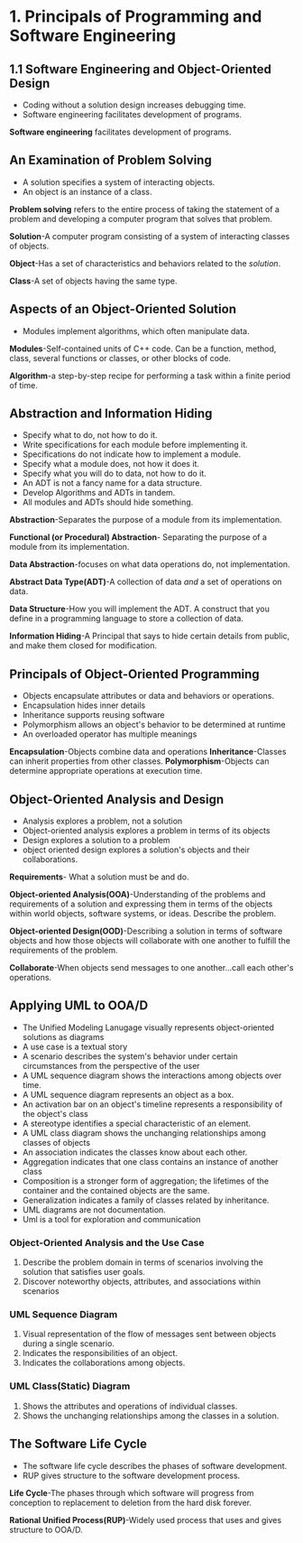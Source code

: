 # 1. Principals of Programming and Software Engineering

## 1.1 Software Engineering and Object-Oriented Design

* Coding without a solution design increases debugging time.
* Software engineering facilitates development of programs.

**Software engineering** facilitates development of programs.

## An Examination of Problem Solving

* A solution specifies a system of interacting objects.
* An object is an instance of a class.

**Problem solving** refers to the entire process of taking the statement of a problem
and developing a computer program that solves that problem.

**Solution**-A computer program consisting of a system of interacting classes of objects.

**Object**-Has a set of characteristics and behaviors related to the _solution_.

**Class**-A set of objects having the same type.

## Aspects of an Object-Oriented Solution

* Modules implement algorithms, which often manipulate data.

**Modules**-Self-contained units of C++ code. Can be a function, method, class,
several functions or classes, or other blocks of code.

**Algorithm**-a step-by-step recipe for performing a task within a finite period of time.

## Abstraction and Information Hiding

* Specify what to do, not how to do it.
* Write specifications for each module before implementing it.
* Specifications do not indicate how to implement a module.
* Specify what a module does, not how it does it.
* Specify what you will do to data, not how to do it.
* An ADT is not a fancy name for a data structure.
* Develop Algorithms and ADTs in tandem.
* All modules and ADTs should hide something.

**Abstraction**-Separates the purpose of a module from its implementation.

**Functional (or Procedural) Abstraction**- Separating the purpose of a module from
its implementation.

**Data Abstraction**-focuses on what data operations do, not implementation.

**Abstract Data Type(ADT)**-A collection of data _and_ a set of operations on data.

**Data Structure**-How you will implement the ADT. A construct that you define in a
programming language to store a collection of data.

**Information Hiding**-A Principal that says to hide certain details from public,
and make them closed for modification.

## Principals of Object-Oriented Programming

* Objects encapsulate attributes or data and behaviors or operations.
* Encapsulation hides inner details
* Inheritance supports reusing software
* Polymorphism allows an object's behavior to be determined at runtime
* An overloaded operator has multiple meanings

**Encapsulation**-Objects combine data and operations
**Inheritance**-Classes can inherit properties from other classes.
**Polymorphism**-Objects can determine appropriate operations at execution time.

## Object-Oriented Analysis and Design

* Analysis explores a problem, not a solution
* Object-oriented analysis explores a problem in terms of its objects
* Design explores a solution to a problem
* object oriented design explores a solution's objects and their collaborations.

**Requirements**- What a solution must be and do.

**Object-oriented Analysis(OOA)**-Understanding of the problems and requirements of a
solution and expressing them in terms of the objects within world objects, software
systems, or ideas. Describe the problem.

**Object-oriented Design(OOD)**-Describing a solution in terms of software objects
and how those objects will collaborate with one another to fulfill the requirements
of the problem.

**Collaborate**-When objects send messages to one another...call each other's operations.

## Applying UML to OOA/D

* The Unified Modeling Lanugage visually represents object-oriented solutions as diagrams
* A use case is a textual story
* A scenario describes the system's behavior under certain circumstances from the
perspective of the user
* A UML sequence diagram shows the interactions among objects over time.
* A UML sequence diagram represents an object as a box.
* An activation bar on an object's timeline represents a responsibility of the
object's class
* A stereotype identifies a special characteristic of an element.
* A UML class diagram shows the unchanging relationships among classes of objects
* An association indicates the classes know about each other.
* Aggregation indicates that one class contains an instance of another class
* Composition is a stronger form of aggregation; the lifetimes of the container
and the contained objects are the same.
* Generalization indicates a family of classes related by inheritance.
* UML diagrams are not documentation.
* Uml is a tool for exploration and communication

### Object-Oriented Analysis and the Use Case
1. Describe the problem domain in terms of scenarios involving the solution that
satisfies user goals.
2. Discover noteworthy objects, attributes, and associations within scenarios

### UML Sequence Diagram
1. Visual representation of the flow of messages sent between objects during a
single scenario.
2. Indicates the responsibilities of an object.
3. Indicates the collaborations among objects.

### UML Class(Static) Diagram
1. Shows the attributes and operations of individual classes.
2. Shows the unchanging relationships among the classes in a solution.

## The Software Life Cycle

* The software life cycle describes the phases of software development.
* RUP gives structure to the software development process.

**Life Cycle**-The phases through which software will progress from
conception to replacement to deletion from the hard disk forever.

**Rational Unified Process(RUP)**-Widely used process that uses and gives
structure to OOA/D.